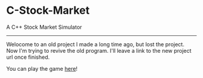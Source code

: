# C-Stock-Market
A C++ Stock Market Simulator


_____________________________
Welocome to an old project I
made a long time ago, but lost
the project. Now I'm trying to revive
the old program. I'll leave a link
to the new project url once finished.

You can play the game [here](https://c-stock-market.mamamia5x.repl.run)!
